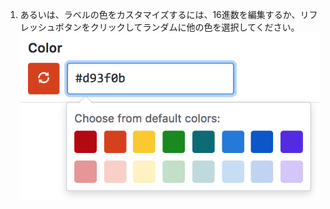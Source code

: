 1. あるいは、ラベルの色をカスタマイズするには、16進数を編集するか、リフレッシュボタンをクリックしてランダムに他の色を選択してください。 ![新しいラベルカラーのリフレッシュを発行](/assets/images/help/issues/issues-color-refresh.png)
